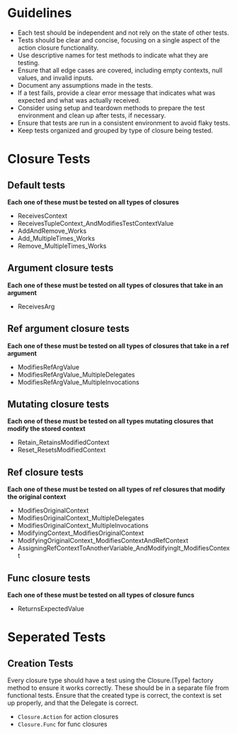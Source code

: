 ﻿# Guidelines
- Each test should be independent and not rely on the state of other tests.
- Tests should be clear and concise, focusing on a single aspect of the action closure functionality.
- Use descriptive names for test methods to indicate what they are testing.
- Ensure that all edge cases are covered, including empty contexts, null values, and invalid inputs.
- Document any assumptions made in the tests.
- If a test fails, provide a clear error message that indicates what was expected and what was actually received.
- Consider using setup and teardown methods to prepare the test environment and clean up after tests, if necessary.
- Ensure that tests are run in a consistent environment to avoid flaky tests.
- Keep tests organized and grouped by type of closure being tested.

# Closure Tests

## Default tests
**Each one of these must be tested on all types of closures**
- ReceivesContext
- ReceivesTupleContext_AndModifiesTestContextValue
- AddAndRemove_Works
- Add_MultipleTimes_Works
- Remove_MultipleTimes_Works

## Argument closure tests
**Each one of these must be tested on all types of closures that take in an argument**
- ReceivesArg

## Ref argument closure tests
**Each one of these must be tested on all types of closures that take in a ref argument**
- ModifiesRefArgValue
- ModifiesRefArgValue_MultipleDelegates
- ModifiesRefArgValue_MultipleInvocations

## Mutating closure tests
**Each one of these must be tested on all types mutating closures that modify the stored context**
- Retain_RetainsModifiedContext
- Reset_ResetsModifiedContext

## Ref closure tests
**Each one of these must be tested on all types of ref closures that modify the original context**
- ModifiesOriginalContext
- ModifiesOriginalContext_MultipleDelegates
- ModifiesOriginalContext_MultipleInvocations
- ModifyingContext_ModifiesOriginalContext
- ModifyingOriginalContext_ModifiesContextAndRefContext
- AssigningRefContextToAnotherVariable_AndModifyingIt_ModifiesContext

## Func closure tests
**Each one of these must be tested on all types of closure funcs**
- ReturnsExpectedValue

# Seperated Tests

## Creation Tests
Every closure type should have a test using the Closure.(Type)
factory method to ensure it works correctly.
These should be in a separate file from functional tests.
Ensure that the created type is correct, the context is set up properly,
and that the Delegate is correct.
- `Closure.Action` for action closures
- `Closure.Func` for func closures

